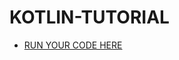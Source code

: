 # KOTLIN-TUTORIAL

- [RUN YOUR CODE HERE](https://play.kotlinlang.org/#eyJ2ZXJzaW9uIjoiMS43LjAiLCJwbGF0Zm9ybSI6ImphdmEiLCJhcmdzIjoiIiwibm9uZU1hcmtlcnMiOnRydWUsInRoZW1lIjoiaWRlYSIsImNvZGUiOiJmdW4gbWFpbigpIFxue1xuICAgIHZhbCBmdWxsbmFtZSA6U3RyaW5nID0gXCJVdGthcnNoIFNheGVuYVwiXG4gICAgdmFyIGFnZSA6IEludCA9IDMwXG4gICAgXG4gICAgcHJpbnRsbihmdWxsbmFtZSlcbiAgICBwcmludGxuKGFnZSlcbiAgICBcbiAgICBcbn0ifQ==)
